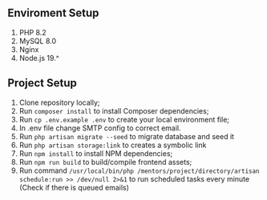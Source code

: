 ## Enviroment Setup

1. PHP 8.2
1. MySQL 8.0
1. Nginx 
1. Node.js 19.^

## Project Setup


1. Clone repository locally;
1. Run `composer install` to install Composer dependencies;
1. Run `cp .env.example .env` to create your local environment file;
1. In .env file change SMTP config to correct email.
1. Run `php artisan migrate --seed` to migrate database and seed it
1. Run `php artisan storage:link` to creates a symbolic link
1. Run `npm install` to install NPM dependencies;
1. Run `npm run build` to build/compile frontend assets;
1. Run command `/usr/local/bin/php /mentors/project/directory/artisan schedule:run >> /dev/null 2>&1` to run scheduled tasks every minute (Check if there is queued emails)


